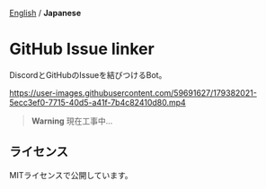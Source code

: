 [English](./README.md) / **Japanese**

# GitHub Issue linker

DiscordとGitHubのIssueを結びつけるBot。

https://user-images.githubusercontent.com/59691627/179382021-5ecc3ef0-7715-40d5-a41f-7b4c82410d80.mp4

> **Warning**
> 現在工事中...

## ライセンス

MITライセンスで公開しています。
